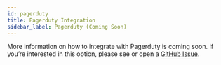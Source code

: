```yaml
---
id: pagerduty
title: Pagerduty Integration
sidebar_label: Pagerduty (Coming Soon)
---
```


More information on how to integrate with Pagerduty is coming soon. If you’re interested in this option, please see or open a [GitHub Issue](https://github.com/monosidev/monosi/issues).

